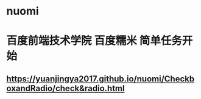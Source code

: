# nuomi
# 百度前端技术学院 百度糯米 简单任务开始
## https://yuanjingya2017.github.io/nuomi/CheckboxandRadio/check&radio.html

